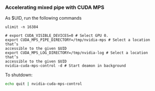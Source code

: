 ### Accelerating mixed pipe with CUDA MPS
As $UID, run the following commands
```
ulimit -n 16384

# export CUDA_VISIBLE_DEVICES=0 # Select GPU 0.
export CUDA_MPS_PIPE_DIRECTORY=/tmp/nvidia-mps # Select a location that’s
accessible to the given $UID
export CUDA_MPS_LOG_DIRECTORY=/tmp/nvidia-log # Select a location that’s
accessible to the given $UID
nvidia-cuda-mps-control -d # Start deamon in background
```

To shutdown:
```bash
echo quit | nvidia-cuda-mps-control
